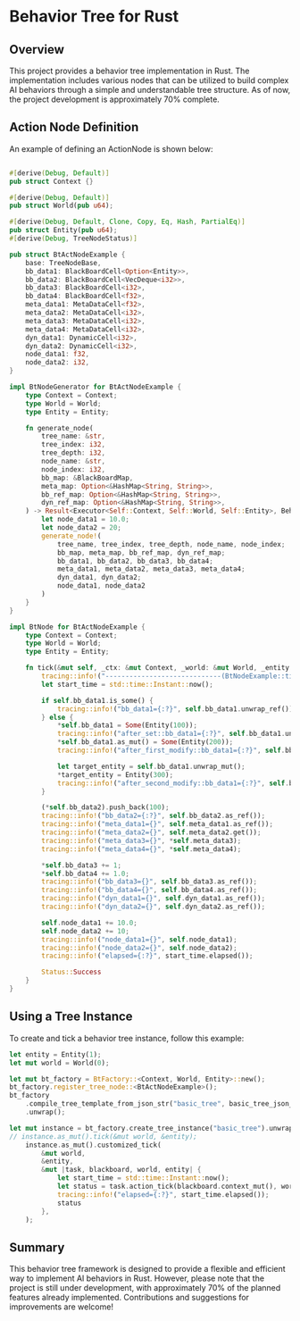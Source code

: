 # Behavior Tree for Rust

## Overview

This project provides a behavior tree implementation in Rust. The implementation includes various nodes that can be utilized to build complex AI behaviors through a simple and understandable tree structure. As of now, the project development is approximately 70% complete.

## Action Node Definition

An example of defining an ActionNode is shown below:

```rust

#[derive(Debug, Default)]
pub struct Context {}

#[derive(Debug, Default)]
pub struct World(pub u64);

#[derive(Debug, Default, Clone, Copy, Eq, Hash, PartialEq)]
pub struct Entity(pub u64);
#[derive(Debug, TreeNodeStatus)]

pub struct BtActNodeExample {
    base: TreeNodeBase,
    bb_data1: BlackBoardCell<Option<Entity>>,
    bb_data2: BlackBoardCell<VecDeque<i32>>,
    bb_data3: BlackBoardCell<i32>,
    bb_data4: BlackBoardCell<f32>,
    meta_data1: MetaDataCell<f32>,
    meta_data2: MetaDataCell<i32>,
    meta_data3: MetaDataCell<i32>,
    meta_data4: MetaDataCell<i32>,
    dyn_data1: DynamicCell<i32>,
    dyn_data2: DynamicCell<i32>,
    node_data1: f32,
    node_data2: i32,
}

impl BtNodeGenerator for BtActNodeExample {
    type Context = Context;
    type World = World;
    type Entity = Entity;

    fn generate_node(
        tree_name: &str,
        tree_index: i32,
        tree_depth: i32,
        node_name: &str,
        node_index: i32,
        bb_map: &BlackBoardMap,
        meta_map: Option<&HashMap<String, String>>,
        bb_ref_map: Option<&HashMap<String, String>>,
        dyn_ref_map: Option<&HashMap<String, String>>,
    ) -> Result<Executor<Self::Context, Self::World, Self::Entity>, BehaviorError> {
        let node_data1 = 10.0;
        let node_data2 = 20;
        generate_node!(
            tree_name, tree_index, tree_depth, node_name, node_index;
            bb_map, meta_map, bb_ref_map, dyn_ref_map;
            bb_data1, bb_data2, bb_data3, bb_data4;
            meta_data1, meta_data2, meta_data3, meta_data4;
            dyn_data1, dyn_data2;
            node_data1, node_data2
        )
    }
}

impl BtNode for BtActNodeExample {
    type Context = Context;
    type World = World;
    type Entity = Entity;

    fn tick(&mut self, _ctx: &mut Context, _world: &mut World, _entity: &Entity) -> Status {
        tracing::info!("-----------------------------(BtNodeExample::tick start)-----------------------------");
        let start_time = std::time::Instant::now();

        if self.bb_data1.is_some() {
            tracing::info!("bb_data1={:?}", self.bb_data1.unwrap_ref());
        } else {
            *self.bb_data1 = Some(Entity(100));
            tracing::info!("after_set::bb_data1={:?}", self.bb_data1.unwrap_ref());
            *self.bb_data1.as_mut() = Some(Entity(200));
            tracing::info!("after_first_modify::bb_data1={:?}", self.bb_data1.unwrap_ref());

            let target_entity = self.bb_data1.unwrap_mut();
            *target_entity = Entity(300);
            tracing::info!("after_second_modify::bb_data1={:?}", self.bb_data1.unwrap_value());
        }

        (*self.bb_data2).push_back(100);
        tracing::info!("bb_data2={:?}", self.bb_data2.as_ref());
        tracing::info!("meta_data1={}", self.meta_data1.as_ref());
        tracing::info!("meta_data2={}", self.meta_data2.get());
        tracing::info!("meta_data3={}", *self.meta_data3);
        tracing::info!("meta_data4={}", *self.meta_data4);

        *self.bb_data3 += 1;
        *self.bb_data4 += 1.0;
        tracing::info!("bb_data3={}", self.bb_data3.as_ref());
        tracing::info!("bb_data4={}", self.bb_data4.as_ref());
        tracing::info!("dyn_data1={}", self.dyn_data1.as_ref());
        tracing::info!("dyn_data2={}", self.dyn_data2.as_ref());

        self.node_data1 += 10.0;
        self.node_data2 += 10;
        tracing::info!("node_data1={}", self.node_data1);
        tracing::info!("node_data2={}", self.node_data2);
        tracing::info!("elapsed={:?}", start_time.elapsed());

        Status::Success
    }
}
```

## Using a Tree Instance

To create and tick a behavior tree instance, follow this example:

```rust
let entity = Entity(1);
let mut world = World(0);

let mut bt_factory = BtFactory::<Context, World, Entity>::new();
bt_factory.register_tree_node::<BtActNodeExample>();
bt_factory
    .compile_tree_template_from_json_str("basic_tree", basic_tree_json_str)
    .unwrap();

let mut instance = bt_factory.create_tree_instance("basic_tree").unwrap();
// instance.as_mut().tick(&mut world, &entity);
    instance.as_mut().customized_tick(
        &mut world,
        &entity,
        &mut |task, blackboard, world, entity| {
            let start_time = std::time::Instant::now();
            let status = task.action_tick(blackboard.context_mut(), world, &entity);
            tracing::info!("elapsed={:?}", start_time.elapsed());
            status
        },
    );
```

## Summary

This behavior tree framework is designed to provide a flexible and efficient way to implement AI behaviors in Rust. However, please note that the project is still under development, with approximately 70% of the planned features already implemented. Contributions and suggestions for improvements are welcome!
